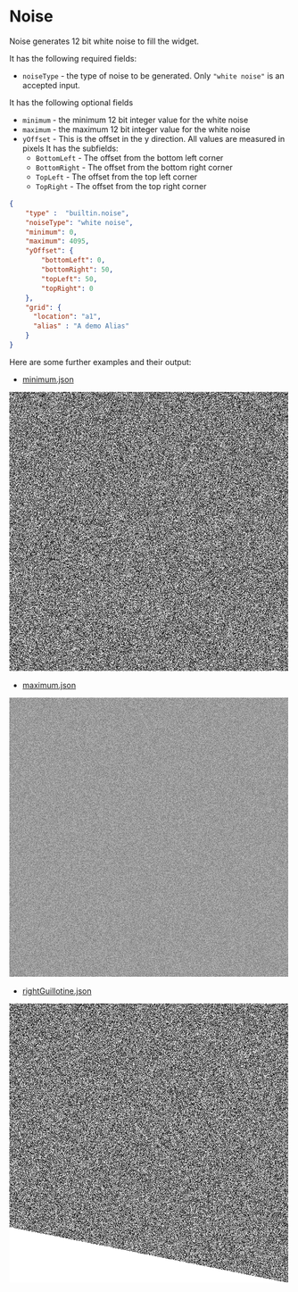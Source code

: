 # Noise

Noise generates 12 bit white noise to fill the widget.

It has the following required fields:

- `noiseType` - the type of noise to be generated. Only
`"white noise"` is an accepted input.

It has the following optional fields

- `minimum` - the minimum 12 bit integer value for the white noise
- `maximum` - the maximum 12 bit integer value for the white noise
- `yOffset` - This is the offset in the y direction. All values are measured in pixels
It has the subfields:
  - `BottomLeft` - The offset from the bottom left corner
  - `BottomRight` - The offset from the bottom right corner
  - `TopLeft` - The offset from the top left corner
  - `TopRight`  - The offset from the top right corner

```json
{
    "type" :  "builtin.noise",
    "noiseType": "white noise",
    "minimum": 0,
    "maximum": 4095,
    "yOffset": {
        "bottomLeft": 0,
        "bottomRight": 50,
        "topLeft": 50,
        "topRight": 0
    },
    "grid": {
      "location": "a1",
      "alias" : "A demo Alias"
    }
}
```

Here are some further examples and their output:

- [minimum.json](../exampleJson/builtin.noise/minimum-example.json)

![image](../exampleJson/builtin.noise/minimum-example.png)

- [maximum.json](../exampleJson/builtin.noise/maximum-example.json)

![image](../exampleJson/builtin.noise/maximum-example.png)

- [rightGuillotine.json](../exampleJson/builtin.noise/rightGuillotine-example.json)

![image](../exampleJson/builtin.noise/rightGuillotine-example.png)
